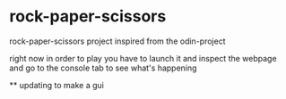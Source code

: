 # rock-paper-scissors
rock-paper-scissors project inspired from the odin-project

right now in order to play you have to launch it and inspect the webpage and go to the console tab to see what's happening

** updating to make a gui 